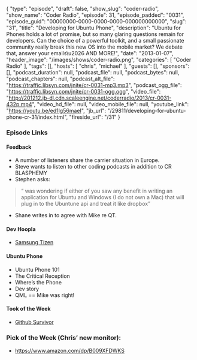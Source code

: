 {
  "type": "episode",
  "draft": false,
  "show_slug": "coder-radio",
  "show_name": "Coder Radio",
  "episode": 31,
  "episode_padded": "0031",
  "episode_guid": "00000000-0000-0000-0000-000000000000",
  "slug": "31",
  "title": "Developing for Ubuntu Phone",
  "description": "Ubuntu for Phones holds a lot of promise, but so many glaring questions remain for developers. Can the choice of a powerful toolkit, and a small passionate community really break this new OS into the mobile market? We debate that, answer your emails\u2026 AND MORE!",
  "date": "2013-01-07",
  "header_image": "/images/shows/coder-radio.png",
  "categories": [
    "Coder Radio"
  ],
  "tags": [],
  "hosts": [
    "chris",
    "michael"
  ],
  "guests": [],
  "sponsors": [],
  "podcast_duration": null,
  "podcast_file": null,
  "podcast_bytes": null,
  "podcast_chapters": null,
  "podcast_alt_file": "https://traffic.libsyn.com/jnite/cr-0031-mp3.mp3",
  "podcast_ogg_file": "https://traffic.libsyn.com/jnite/cr-0031-ogg.ogg",
  "video_file": "http://201212.jb-dl.cdn.scaleengine.net/coderradio/2013/cr-0031-432p.mp4",
  "video_hd_file": null,
  "video_mobile_file": null,
  "youtube_link": "https://youtu.be/ed1lg56maeI",
  "jb_url": "/29811/developing-for-ubuntu-phone-cr-31/index.html",
  "fireside_url": "/31"
}


### Episode Links

#### Feedback

  * A number of listeners share the carrier situation in Europe.
  * Steve wants to listen to other coding podcasts in addition to CR BLASPHEMY
  * Stephen asks:

> “ was wondering if either of you saw any benefit in writing an application
> for Ubuntu and Windows (I do not own a Mac) that will plug in to the Ubuntune api and treat it like dropbox”

  * Shane writes in to agree with Mike re QT.

#### Dev Hoopla

  * [Samsung Tizen](http://www.pcworld.com/article/2023649/samsung-tizen-linux-phones-will-arrive-in-2013.html/index.html)

#### Ubuntu Phone

  * Ubuntu Phone 101
  * The Critical Reception
  * Where’s the Phone
  * Dev story
  * QML == Mike was right!

#### Took of the Week

  * [Github Survivor](https://github.com/99designs/githubsurvivor/index.html)

### Pick of the Week (Chris’ new monitor):

  * <https://www.amazon.com/dp/B009XFDWKS>


